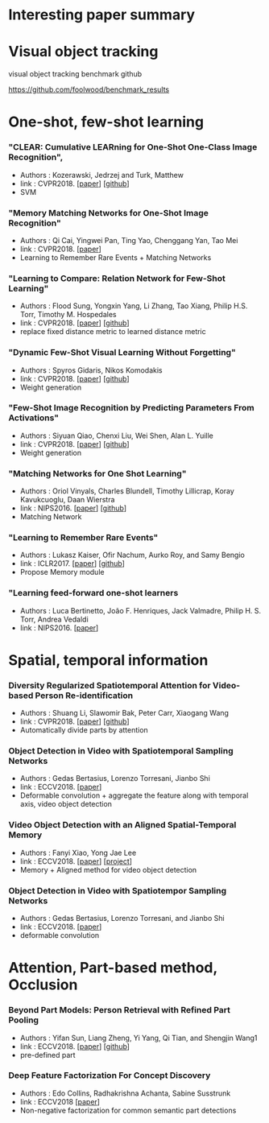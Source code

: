 # Interesting paper summary

# Visual object tracking
visual object tracking benchmark github

https://github.com/foolwood/benchmark_results


# One-shot, few-shot learning
### **"CLEAR: Cumulative LEARning for One-Shot One-Class Image Recognition"**, 
* Authors : Kozerawski, Jedrzej and Turk, Matthew
* link : CVPR2018. [[paper](http://openaccess.thecvf.com/content_cvpr_2018/papers/Kozerawski_CLEAR_Cumulative_LEARning_CVPR_2018_paper.pdf)] [[github](https://github.com/JKozerawski/CLEAR-osoc)]
* SVM



### **"Memory Matching Networks for One-Shot Image Recognition"**
* Authors : Qi Cai, Yingwei Pan, Ting Yao, Chenggang Yan, Tao Mei
* link : CVPR2018. [[paper](http://openaccess.thecvf.com/content_cvpr_2018/papers/Cai_Memory_Matching_Networks_CVPR_2018_paper.pdf)] 
* Learning to Remember Rare Events + Matching Networks



### **"Learning to Compare: Relation Network for Few-Shot Learning"**
* Authors : Flood Sung, Yongxin Yang, Li Zhang, Tao Xiang, Philip H.S. Torr, Timothy M. Hospedales
* link : CVPR2018. [[paper](http://openaccess.thecvf.com/content_cvpr_2018/papers/Sung_Learning_to_Compare_CVPR_2018_paper.pdf)] [[github](https://github.com/lzrobots/DeepEmbeddingModel_ZSL)]
* replace fixed distance metric to learned distance metric



### **"Dynamic Few-Shot Visual Learning Without Forgetting"**
* Authors : Spyros Gidaris, Nikos Komodakis
* link : CVPR2018. [[paper](http://openaccess.thecvf.com/content_cvpr_2018/papers/Gidaris_Dynamic_Few-Shot_Visual_CVPR_2018_paper.pdf)] [[github](https://github.com/gidariss/FewShotWithoutForgetting)]
* Weight generation



### **"Few-Shot Image Recognition by Predicting Parameters From Activations"**
* Authors : Siyuan Qiao, Chenxi Liu, Wei Shen, Alan L. Yuille
* link : CVPR2018. [[paper](http://openaccess.thecvf.com/content_cvpr_2018/papers/Qiao_Few-Shot_Image_Recognition_CVPR_2018_paper.pdf)] [[github](https://github.com/joe-siyuan-qiao/FewShot-CVPR)]
* Weight generation



### **"Matching Networks for One Shot Learning"**
* Authors : Oriol Vinyals, Charles Blundell, Timothy Lillicrap, Koray Kavukcuoglu, Daan Wierstra
* link : NIPS2016. [[paper](https://arxiv.org/pdf/1606.04080.pdf)] [[github](https://github.com/AntreasAntoniou/MatchingNetworks)]
* Matching Network



### **"Learning to Remember Rare Events"**
* Authors : Lukasz Kaiser, Ofir Nachum, Aurko Roy, and Samy Bengio
* link : ICLR2017. [[paper](https://arxiv.org/pdf/1703.03129.pdf)] [[github](https://github.com/ageron/tensorflow-models/tree/master/learning_to_remember_rare_events)]
* Propose Memory module



### **"Learning feed-forward one-shot learners**
* Authors : Luca Bertinetto, João F. Henriques, Jack Valmadre, Philip H. S. Torr, Andrea Vedaldi
* link : NIPS2016. [[paper](https://arxiv.org/pdf/1606.05233.pdf)]


# Spatial, temporal information
### **Diversity Regularized Spatiotemporal Attention for Video-based Person Re-identification**
* Authors : Shuang Li, Slawomir Bak, Peter Carr, Xiaogang Wang
* link : CVPR2018. [[paper](https://arxiv.org/pdf/1803.09882.pdf)] [[github](https://github.com/ShuangLI59/Diversity-Regularized-Spatiotemporal-Attention)]
* Automatically divide parts by attention

### **Object Detection in Video with Spatiotemporal Sampling Networks**
* Authors : Gedas Bertasius, Lorenzo Torresani, Jianbo Shi
* link : ECCV2018. [[paper](https://eccv2018.org/openaccess/content_ECCV_2018/papers/Gedas_Bertasius_Object_Detection_in_ECCV_2018_paper.pdf)]
* Deformable convolution + aggregate the feature along with temporal axis, video object detection

### **Video Object Detection with an Aligned Spatial-Temporal Memory**
* Authors : Fanyi Xiao, Yong Jae Lee 
* link : ECCV2018. [[paper](https://eccv2018.org/openaccess/content_ECCV_2018/papers/Fanyi_Xiao_Object_Detection_with_ECCV_2018_paper.pdf)] [[project](http://fanyix.cs.ucdavis.edu/project/stmn/project.html)]
* Memory + Aligned method for video object detection

### **Object Detection in Video with Spatiotempor Sampling Networks**
* Authors : Gedas Bertasius, Lorenzo Torresani, and Jianbo Shi
* link : ECCV2018. [[paper](http://openaccess.thecvf.com/content_ECCV_2018/papers/Gedas_Bertasius_Object_Detection_in_ECCV_2018_paper.pdf)]
* deformable convolution

# Attention, Part-based method, Occlusion
### **Beyond Part Models: Person Retrieval with Refined Part Pooling**
* Authors : Yifan Sun, Liang Zheng, Yi Yang, Qi Tian, and Shengjin Wang1
* link : ECCV2018. [[paper](http://openaccess.thecvf.com/content_ECCV_2018/papers/Yifan_Sun_Beyond_Part_Models_ECCV_2018_paper.pdf)] [[github](https://github.com/huanghoujing/beyond-part-models)]
* pre-defined part

### **Deep Feature Factorization For Concept Discovery**
* Authors : Edo Collins, Radhakrishna Achanta, Sabine Susstrunk
* link : ECCV2018 [[paper](http://openaccess.thecvf.com/content_ECCV_2018/papers/Edo_Collins_Deep_Feature_Factorization_ECCV_2018_paper.pdf)]
* Non-negative factorization for common semantic part detections
